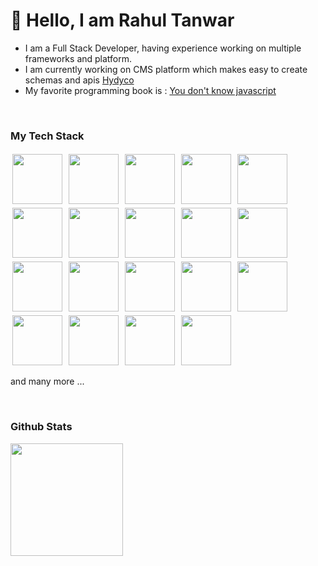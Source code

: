 # 👋 Hello, I am Rahul Tanwar

- I am a Full Stack Developer, having experience working on multiple frameworks and platform.
- I am currently working on CMS platform which makes easy to create schemas and apis [Hydyco](https://hydyco.com)
- My favorite programming book is : [You don't know javascript](https://github.com/getify/You-Dont-Know-JS)

<br/>

### My Tech Stack

<div>

<img src="https://cdn.jsdelivr.net/gh/devicons/devicon/icons/nodejs/nodejs-original.svg" width="80" style="margin:3px" />
<img src="https://cdn.jsdelivr.net/gh/devicons/devicon/icons/javascript/javascript-original.svg" width="80" style="margin:3px" />
<img src="https://cdn.jsdelivr.net/gh/devicons/devicon/icons/react/react-original.svg" width="80" style="margin:3px"/>
<img src="https://cdn.jsdelivr.net/gh/devicons/devicon/icons/flutter/flutter-original.svg" width="80" style="margin:3px"/>
<img src="https://cdn.jsdelivr.net/gh/devicons/devicon/icons/go/go-original-wordmark.svg" width="80" style="margin:3px" />  
<img src="https://cdn.jsdelivr.net/gh/devicons/devicon/icons/php/php-original.svg" width="80" style="margin:3px"/>
<img src="https://cdn.jsdelivr.net/gh/devicons/devicon/icons/python/python-original.svg" width="80" style="margin:3px"/>
<img src="https://cdn.jsdelivr.net/gh/devicons/devicon/icons/ionic/ionic-original.svg" width="80" style="margin:3px"/>
<img src="https://cdn.jsdelivr.net/gh/devicons/devicon/icons/typescript/typescript-original.svg" width="80" style="margin:3px"/>
<img src="https://cdn.jsdelivr.net/gh/devicons/devicon/icons/docker/docker-original.svg" width="80" style="margin:3px"/>
<img src="https://cdn.jsdelivr.net/gh/devicons/devicon/icons/go/go-original.svg"  width="80" style="margin:3px"/>
<img src="https://cdn.jsdelivr.net/gh/devicons/devicon/icons/amazonwebservices/amazonwebservices-original.svg" width="80" style="margin:3px" />
<img src="https://cdn.jsdelivr.net/gh/devicons/devicon/icons/nextjs/nextjs-original.svg" width="80" style="margin:3px" />
<img src="https://cdn.jsdelivr.net/gh/devicons/devicon/icons/bootstrap/bootstrap-plain.svg" width="80" style="margin:3px" />
<img src="https://cdn.jsdelivr.net/gh/devicons/devicon/icons/html5/html5-original.svg" width="80" style="margin:3px" />
<img src="https://cdn.jsdelivr.net/gh/devicons/devicon/icons/css3/css3-original.svg" width="80" style="margin:3px" />
<img src="https://cdn.jsdelivr.net/gh/devicons/devicon/icons/dart/dart-original.svg" width="80" style="margin:3px" />
<img src="https://cdn.jsdelivr.net/gh/devicons/devicon/icons/dotnetcore/dotnetcore-original.svg" width="80" style="margin:3px" />
<img src="https://cdn.jsdelivr.net/gh/devicons/devicon/icons/vuejs/vuejs-original.svg" width="80" style="margin:3px" />

and many more ...

<div/>

<br/>

### Github Stats

<img height="180em" src="https://github-readme-stats.vercel.app/api?username=iamrahultanwar&show_icons=true&hide_border=true&&count_private=true&include_all_commits=true" />

